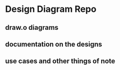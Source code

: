 # Design Diagram Repo

## draw.o diagrams
## documentation on the designs
## use cases and other things of note
